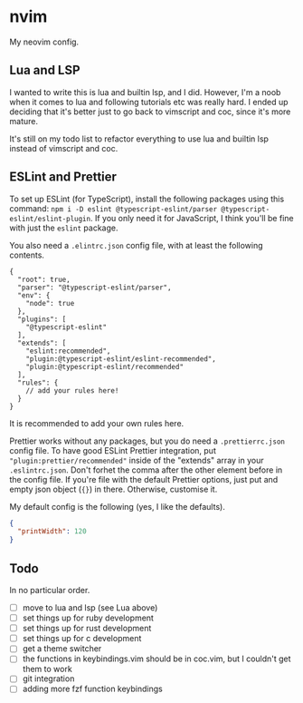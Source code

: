 # nvim

My neovim config.

## Lua and LSP

I wanted to write this is lua and builtin lsp, and I did. However, I'm a noob when it comes to lua and following tutorials etc was really hard. I ended up deciding that it's better just to go back to vimscript and coc, since it's more mature.

It's still on my todo list to refactor everything to use lua and builtin lsp instead of vimscript and coc.

## ESLint and Prettier

To set up ESLint (for TypeScript), install the following packages using this command: `npm i -D eslint @typescript-eslint/parser @typescript-eslint/eslint-plugin`. If you only need it for JavaScript, I think you'll be fine with just the `eslint` package.

You also need a `.elintrc.json` config file, with at least the following contents.

```jsonc
{
  "root": true,
  "parser": "@typescript-eslint/parser",
  "env": {
    "node": true
  },
  "plugins": [
    "@typescript-eslint"
  ],
  "extends": [
    "eslint:recommended",
    "plugin:@typescript-eslint/eslint-recommended",
    "plugin:@typescript-eslint/recommended"
  ],
  "rules": {
    // add your rules here!
  }
}
```

It is recommended to add your own rules here.

Prettier works without any packages, but you do need a `.prettierrc.json` config file. To have good ESLint Prettier integration, put `"plugin:prettier/recommended"` inside of the "extends" array in your `.eslintrc.json`. Don't forhet the comma after the other element before in the config file. If you're file with the default Prettier options, just put and empty json object (`{}`) in there. Otherwise, customise it.

My default config is the following (yes, I like the defaults).

```json
{
  "printWidth": 120
}
```

## Todo

In no particular order.

- [ ] move to lua and lsp (see Lua above)
- [ ] set things up for ruby development
- [ ] set things up for rust development
- [ ] set things up for c development
- [ ] get a theme switcher
- [ ] the functions in keybindings.vim should be in coc.vim, but I couldn't get them to work
- [ ] git integration
- [ ] adding more fzf function keybindings
